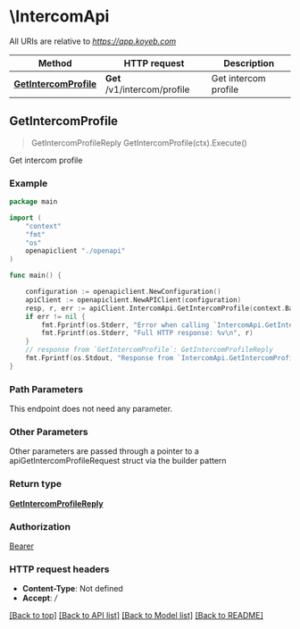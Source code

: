 # \IntercomApi

All URIs are relative to *https://app.koyeb.com*

Method | HTTP request | Description
------------- | ------------- | -------------
[**GetIntercomProfile**](IntercomApi.md#GetIntercomProfile) | **Get** /v1/intercom/profile | Get intercom profile



## GetIntercomProfile

> GetIntercomProfileReply GetIntercomProfile(ctx).Execute()

Get intercom profile

### Example

```go
package main

import (
    "context"
    "fmt"
    "os"
    openapiclient "./openapi"
)

func main() {

    configuration := openapiclient.NewConfiguration()
    apiClient := openapiclient.NewAPIClient(configuration)
    resp, r, err := apiClient.IntercomApi.GetIntercomProfile(context.Background()).Execute()
    if err != nil {
        fmt.Fprintf(os.Stderr, "Error when calling `IntercomApi.GetIntercomProfile``: %v\n", err)
        fmt.Fprintf(os.Stderr, "Full HTTP response: %v\n", r)
    }
    // response from `GetIntercomProfile`: GetIntercomProfileReply
    fmt.Fprintf(os.Stdout, "Response from `IntercomApi.GetIntercomProfile`: %v\n", resp)
}
```

### Path Parameters

This endpoint does not need any parameter.

### Other Parameters

Other parameters are passed through a pointer to a apiGetIntercomProfileRequest struct via the builder pattern


### Return type

[**GetIntercomProfileReply**](GetIntercomProfileReply.md)

### Authorization

[Bearer](../README.md#Bearer)

### HTTP request headers

- **Content-Type**: Not defined
- **Accept**: */*

[[Back to top]](#) [[Back to API list]](../README.md#documentation-for-api-endpoints)
[[Back to Model list]](../README.md#documentation-for-models)
[[Back to README]](../README.md)

